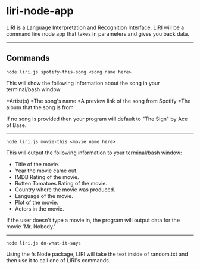 # liri-node-app
LIRI is a Language Interpretation and Recognition Interface. LIRI will be a command line node app that takes in parameters and gives you back data.

------------------------------------------------------------------------------

Commands
------------------------------------------------------------------------------

`node liri.js spotify-this-song <song name here>`


This will show the following information about the song in your terminal/bash window


*Artist(s)
*The song's name
*A preview link of the song from Spotify
*The album that the song is from




If no song is provided then your program will default to "The Sign" by Ace of Base.

------------------------------------------------------------------------------

`node liri.js movie-this <movie name here>`


This will output the following information to your terminal/bash window:
  * Title of the movie.
  * Year the movie came out.
  * IMDB Rating of the movie.
  * Rotten Tomatoes Rating of the movie.
  * Country where the movie was produced.
  * Language of the movie.
  * Plot of the movie.
  * Actors in the movie.


If the user doesn't type a movie in, the program will output data for the movie 'Mr. Nobody.'

------------------------------------------------------------------------------
`node liri.js do-what-it-says`


Using the fs Node package, LIRI will take the text inside of random.txt and then use it to call one of LIRI's commands.
